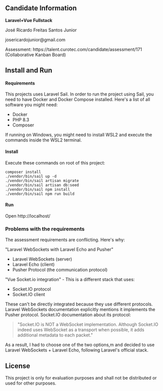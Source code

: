 ## Candidate Information

<b>Laravel+Vue Fullstack</b>
<p>José Ricardo Freitas Santos Junior</p>
<p>josericardojunior@gmail.com</p>

<p>Assessment: https://talent.curotec.com/candidate/assessment/171 (Collaborative Kanban Board)</p>

## Install and Run

#### Requirements

This projects uses Laravel Sail. In order to run the project using Sail, you need to have Docker and Docker Compose installed. Here's a list of all software you might need:

* Docker
* PHP 8.3
* Composer

If running on Windows, you might need to install WSL2 and execute the commands inside the WSL2 terminal. 

#### Install

Execute these commands on root of this project:

```
composer install
./vendor/bin/sail up -d
./vendor/bin/sail artisan migrate
./vendor/bin/sail artisan db:seed
./vendor/bin/sail npm install
./vendor/bin/sail npm run build
```

#### Run

Open http://localhost/

### Problems with the requirements

The assessment requirements are conflicting. Here's why:

"Laravel WebSockets with Laravel Echo and Pusher"
* Laravel WebSockets (server)
* Laravel Echo (client)
* Pusher Protocol (the communication protocol)

"Vue Socket.io integration" - This is a different stack that uses:
* Socket.IO protocol
* Socket.IO client

These can't be directly integrated because they use different protocols.
Laravel WebSockets documentation explicitly mentions it implements the Pusher protocol.
Socket.IO documentation about its protocol:
> "Socket.IO is NOT a WebSocket implementation. Although Socket.IO indeed uses WebSocket as a transport when possible, it adds additional metadata to each packet."

As a result, I had to choose one of the two options,m and decided to use Laravel WebSockets + Laravel Echo, following Laravel's official stack.

## License

This project is only for evaluation purposes and shall not be distributed or used for other purposes.
